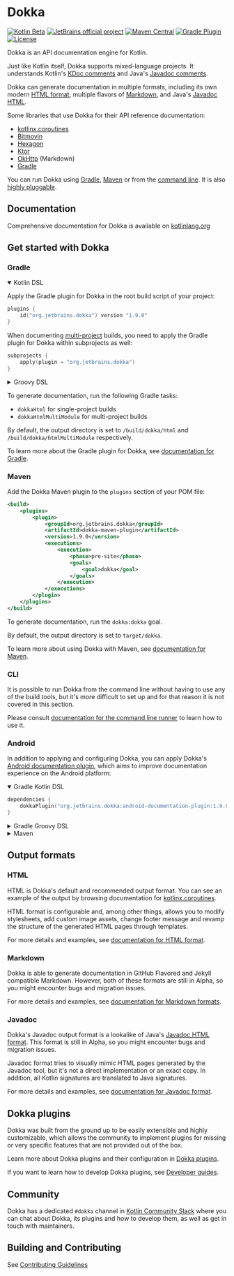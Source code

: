 # Dokka 

[![Kotlin Beta](https://kotl.in/badges/beta.svg)](https://kotlinlang.org/docs/components-stability.html)
[![JetBrains official project](https://jb.gg/badges/official.svg)](https://github.com/JetBrains#jetbrains-on-github)
[![Maven Central](https://img.shields.io/maven-central/v/org.jetbrains.dokka/org.jetbrains.dokka.gradle.plugin?label=MavenCentral&logo=apache-maven)](https://search.maven.org/artifact/org.jetbrains.dokka/org.jetbrains.dokka.gradle.plugin)
[![Gradle Plugin](https://img.shields.io/gradle-plugin-portal/v/org.jetbrains.dokka?label=Gradle&logo=gradle)](https://plugins.gradle.org/plugin/org.jetbrains.dokka)
[![License](https://img.shields.io/github/license/Kotlin/dokka.svg)](LICENSE)

Dokka is an API documentation engine for Kotlin.

Just like Kotlin itself, Dokka supports mixed-language projects. It understands Kotlin's
[KDoc comments](https://kotlinlang.org/docs/kotlin-doc.html#kdoc-syntax) and Java's
[Javadoc comments](https://www.oracle.com/technical-resources/articles/java/javadoc-tool.html).

Dokka can generate documentation in multiple formats, including its own modern [HTML format](#html),
multiple flavors of [Markdown](#markdown), and Java's [Javadoc HTML](#javadoc).

Some libraries that use Dokka for their API reference documentation:

* [kotlinx.coroutines](https://kotlinlang.org/api/kotlinx.coroutines/kotlinx-coroutines-core/kotlinx.coroutines/)
* [Bitmovin](https://cdn.bitmovin.com/player/android/3/docs/index.html)
* [Hexagon](https://hexagonkt.com/api/index.html)
* [Ktor](https://api.ktor.io/)
* [OkHttp](https://square.github.io/okhttp/4.x/okhttp/okhttp3/) (Markdown)
* [Gradle](https://docs.gradle.org/current/kotlin-dsl/index.html)

You can run Dokka using [Gradle](https://kotlinlang.org/docs/dokka-gradle.html), 
[Maven](https://kotlinlang.org/docs/dokka-maven.html) or from the [command line](https://kotlinlang.org/docs/dokka-cli.html). 
It is also [highly pluggable](https://kotlinlang.org/docs/dokka-plugins.html).

## Documentation

Comprehensive documentation for Dokka is available on [kotlinlang.org](https://kotlinlang.org/docs/dokka-introduction.html)

## Get started with Dokka

### Gradle

<details open>
<summary>Kotlin DSL</summary>

Apply the Gradle plugin for Dokka in the root build script of your project:

```kotlin
plugins {
    id("org.jetbrains.dokka") version "1.9.0"
}
```

When documenting [multi-project](https://docs.gradle.org/current/userguide/multi_project_builds.html) builds, you need 
to apply the Gradle plugin for Dokka within subprojects as well:

```kotlin
subprojects {
    apply(plugin = "org.jetbrains.dokka")
}
```

</details>

<details>
<summary>Groovy DSL</summary>

Apply Gradle plugin for Dokka in the root project:

```groovy
plugins {
    id 'org.jetbrains.dokka' version '1.9.0'
}
```

When documenting [multi-project](https://docs.gradle.org/current/userguide/multi_project_builds.html) builds, you need 
to apply the Gradle plugin for Dokka within subprojects as well:

```groovy
subprojects {
    apply plugin: 'org.jetbrains.dokka'
}
```

</details>

To generate documentation, run the following Gradle tasks:

* `dokkaHtml` for single-project builds
* `dokkaHtmlMultiModule` for multi-project builds

By default, the output directory is set to `/build/dokka/html` and `/build/dokka/htmlMultiModule` respectively.

To learn more about the Gradle plugin for Dokka, see [documentation for Gradle](https://kotlinlang.org/docs/dokka-gradle.html).

### Maven

Add the Dokka Maven plugin to the `plugins` section of your POM file:

```xml
<build>
    <plugins>
        <plugin>
            <groupId>org.jetbrains.dokka</groupId>
            <artifactId>dokka-maven-plugin</artifactId>
            <version>1.9.0</version>
            <executions>
                <execution>
                    <phase>pre-site</phase>
                    <goals>
                        <goal>dokka</goal>
                    </goals>
                </execution>
            </executions>
        </plugin>
    </plugins>
</build>
```

To generate documentation, run the `dokka:dokka` goal.

By default, the output directory is set to `target/dokka`.

To learn more about using Dokka with Maven, see [documentation for Maven](https://kotlinlang.org/docs/dokka-maven.html).

### CLI

It is possible to run Dokka from the command line without having to use any of the build tools, but it's more
difficult to set up and for that reason it is not covered in this section.

Please consult [documentation for the command line runner](https://kotlinlang.org/docs/dokka-cli.html)
to learn how to use it.

### Android

In addition to applying and configuring Dokka, you can apply Dokka's 
[Android documentation plugin](plugins/android-documentation), which aims to improve documentation experience on the 
Android platform:

<details open>
<summary>Gradle Kotlin DSL</summary>

```kotlin
dependencies {
    dokkaPlugin("org.jetbrains.dokka:android-documentation-plugin:1.9.0")
}
```

</details>

<details>
<summary>Gradle Groovy DSL</summary>

```groovy
dependencies {
    dokkaPlugin 'org.jetbrains.dokka:android-documentation-plugin:1.9.0'
}
```

</details>

<details>
<summary>Maven</summary>

```xml
<plugin>
    <groupId>org.jetbrains.dokka</groupId>
    <artifactId>dokka-maven-plugin</artifactId>
    ...
    <configuration>
        <dokkaPlugins>
            <plugin>
                <groupId>org.jetbrains.dokka</groupId>
                <artifactId>android-documentation-plugin</artifactId>
                <version>1.9.0</version>
            </plugin>
        </dokkaPlugins>
    </configuration>
</plugin>
```

</details>

## Output formats

### HTML

HTML is Dokka's default and recommended output format. You can see an example of the output by browsing documentation 
for [kotlinx.coroutines](https://kotlinlang.org/api/kotlinx.coroutines/).

HTML format is configurable and, among other things, allows you to modify stylesheets, add custom image assets, change
footer message and revamp the structure of the generated HTML pages through templates.

For more details and examples, see [documentation for HTML format](https://kotlinlang.org/docs/dokka-html.html).

### Markdown

Dokka is able to generate documentation in GitHub Flavored and Jekyll compatible Markdown. However, both of these
formats are still in Alpha, so you might encounter bugs and migration issues.

For more details and examples, see [documentation for Markdown formats](https://kotlinlang.org/docs/dokka-markdown.html).

### Javadoc

Dokka's Javadoc output format is a lookalike of Java's 
[Javadoc HTML format](https://docs.oracle.com/en/java/javase/19/docs/api/index.html). This format is still in Alpha,
so you might encounter bugs and migration issues.

Javadoc format tries to visually mimic HTML pages generated by the Javadoc tool, but it's not a direct implementation 
or an exact copy. In addition, all Kotlin signatures are translated to Java signatures.

For more details and examples, see [documentation for Javadoc format](https://kotlinlang.org/docs/dokka-javadoc.html).

## Dokka plugins

Dokka was built from the ground up to be easily extensible and highly customizable, which allows the community to 
implement plugins for missing or very specific features that are not provided out of the box.

Learn more about Dokka plugins and their configuration in [Dokka plugins](https://kotlinlang.org/docs/dokka-plugins.html).

If you want to learn how to develop Dokka plugins, see
[Developer guides](https://kotlin.github.io/dokka/1.9.0/developer_guide/introduction/).

## Community

Dokka has a dedicated `#dokka` channel in [Kotlin Community Slack](https://surveys.jetbrains.com/s3/kotlin-slack-sign-up)
where you can chat about Dokka, its plugins and how to develop them, as well as get in touch with maintainers.

## Building and Contributing

See [Contributing Guidelines](CONTRIBUTING.md)
